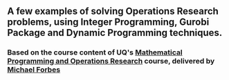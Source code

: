 ## A few examples of solving Operations Research problems, using Integer Programming, Gurobi Package and Dynamic Programming techniques.

### Based on the course content of UQ's [Mathematical Programming and Operations Research](https://my.uq.edu.au/programs-courses/course.html?course_code=MATH3202) course, delivered by [Michael Forbes](https://smp.uq.edu.au/profile/253/michael-forbes)
